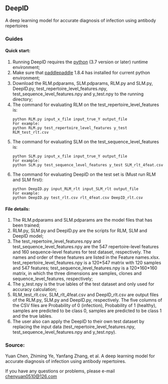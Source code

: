 ## DeepID
A deep learning model for accurate diagnosis of infection using antibody repertoires

### Guides
#### Quick start:
1) Running DeepID requires the [python](https://www.python.org/downloads/) (3.7 version or later) runtime environment; 
2) Make sure that [paddlepaddle](https://github.com/paddlepaddle/paddle) 1.8.4 has installed for current python environment; 
3) Download the RLM.pdparams, SLM.pdparams, RLM.py and SLM.py, DeepID.py, test_repertoire_level_features.npy, test_sequence_level_features.npy and y_test.npy to the running directory;
4) The command for evaluating RLM on the test_repertoire_level_features is: 
   ```
   python RLM.py input_x_file input_true_Y output_file
   For example: 
   python RLM.py test_repertoire_level_features y_test RLM_test_rlt.csv
   ```
5) The command for evaluating SLM on the test_sequence_level_features is: 
   ```
   python SLM.py input_x_file input_true_Y output_file
   For example: 
   python SLM.py test_sequence_level_features y_test SLM_rlt_4feat.csv
   ```
6) The command for evaluating DeepID on the test set is (Must run RLM and SLM first):
   ```
   python DeepID.py input_RLM_rlt input_SLM_rlt output_file
   For example: 
   python DeepID.py test_rlt.csv rlt_4feat.csv DeepID_rlt.csv
   ```
#### File details:
1) The RLM.pdparams and SLM.pdparams are the model files that has been trained;
2) RLM.py, SLM.py and DeepID.py are the scripts for RLM, SLM and DeepID model;
3) The test_repertoire_level_features.npy and test_sequence_level_features.npy are the 547 repertoire-level features and 160 sequence-level features for test dataset, respectively. The names and order of these features are listed in the Feature names.xlsx. test_repertoire_level_features.npy is a 120\*547 matrix with 120 samples and 547 features; test_sequence_level_features.npy is a 120\*160\*160 matrix, in which the three dimensions are samples, clones and sequence_level_features, respectively;
4) The y_test.npy is the true lables of the test dataset and only used for accuracy calculation;
5) RLM_test_rlt.csv, SLM_rlt_4feat.csv and DeepID_rlt.csv are output files of the RLM.py, SLM.py and DeepID.py, respectively. The five columns of the CSV files are Probability of 0 (infection), Probability of 1 (healthy), samples are predicted to be class 0, samples are predicted to be class 1 and the true lables.
6) The user also can apply the DeepID to their own test dataset by replacing the input data (test_repertoire_level_features.npy, test_sequence_level_features.npy and y_test.npy).

    
### Source: 
Yuan Chen, Zhiming Ye, Yanfang Zhang, et al. A deep learning model for accurate diagnosis of infection using antibody repertoires.

If you have any questions or problems, please e-mail chenyuan0510@126.com
